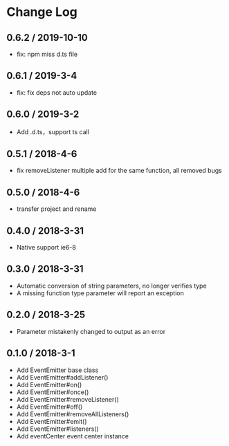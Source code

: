 # Change Log

## 0.6.2 / 2019-10-10

- fix: npm miss d.ts file

## 0.6.1 / 2019-3-4

- fix: fix deps not auto update

## 0.6.0 / 2019-3-2

- Add .d.ts，support ts call

## 0.5.1 / 2018-4-6

- fix removeListener multiple add for the same function, all removed bugs

## 0.5.0 / 2018-4-6

- transfer project and rename

## 0.4.0 / 2018-3-31

- Native support ie6-8 

## 0.3.0 / 2018-3-31

- Automatic conversion of string parameters, no longer verifies type
- A missing function type parameter will report an exception

## 0.2.0 / 2018-3-25

- Parameter mistakenly changed to output as an error

## 0.1.0 / 2018-3-1

- Add EventEmitter base class
- Add EventEmitter#addListener()
- Add EventEmitter#on()
- Add EventEmitter#once()
- Add EventEmitter#removeListener()
- Add EventEmitter#off()
- Add EventEmitter#removeAllListeners()
- Add EventEmitter#emit()
- Add EventEmitter#listeners()
- Add eventCenter event center instance
